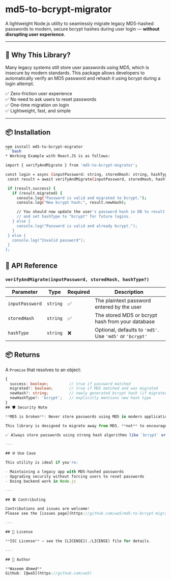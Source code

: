 # md5-to-bcrypt-migrator

A lightweight Node.js utility to seamlessly migrate legacy MD5-hashed passwords to modern, secure bcrypt hashes during user login — **without disrupting user experience**.

---

## 🚀 Why This Library?

Many legacy systems still store user passwords using MD5, which is insecure by modern standards. This package allows developers to automatically verify an MD5 password and rehash it using bcrypt during a login attempt.

✅ Zero-friction user experience  
✅ No need to ask users to reset passwords  
✅ One-time migration on login  
✅ Lightweight, fast, and simple

---

## 📦 Installation

```bash
npm install md5-to-bcrypt-migrator
```bash
* Working Example with React.JS is as follows:
 ```
 ```bash
 import { verifyAndMigrate } from 'md5-to-bcrypt-migrator';

const login = async (inputPassword: string, storedHash: string, hashType: 'md5' | 'bcrypt') => {
  const result = await verifyAndMigrate(inputPassword, storedHash, hashType);

  if (result.success) {
    if (result.migrated) {
      console.log("Password is valid and migrated to bcrypt.");
      console.log("New bcrypt hash:", result.newHash);

      // You should now update the user's password hash in DB to result.newHash
      // and set hashType to "bcrypt" for future logins.
    } else {
      console.log("Password is valid and already bcrypt.");
    }
  } else {
    console.log("Invalid password");
  }
};
 ```

## 📘 API Reference

### `verifyAndMigrate(inputPassword, storedHash, hashType?)`

| Parameter       | Type     | Required | Description                                                         |
|----------------|----------|----------|---------------------------------------------------------------------|
| `inputPassword`| `string` | ✅       | The plaintext password entered by the user                         |
| `storedHash`   | `string` | ✅       | The stored MD5 or bcrypt hash from your database                   |
| `hashType`     | `string` | ❌       | Optional, defaults to `'md5'`. Use `'md5'` or `'bcrypt'`           |


## 📦 Returns

A `Promise` that resolves to an object:

```ts
{
  success: boolean;         // true if password matched
  migrated?: boolean;       // true if MD5 matched and was migrated
  newHash?: string;         // newly generated bcrypt hash (if migrated)
  newHashType?: 'bcrypt';   // explicitly mentions new hash type
}
## 🛡️ Security Note

**MD5 is broken**: Never store passwords using MD5 in modern applications.

This library is designed to migrate away from MD5, **not** to encourage its continued use.

✅ Always store passwords using strong hash algorithms like `bcrypt` or `Argon2`.

---

## 🌐 Use Case

This utility is ideal if you're:

- Maintaining a legacy app with MD5-hashed passwords
- Upgrading security without forcing users to reset passwords
- Doing backend work in Node.js

---

## 🛠️ Contributing

Contributions and issues are welcome!  
Please see the [issues page](https://github.com/wa5/md5-to-bcrypt-migrator/issues) or open a pull request.

---

## 📄 License

**ISC License** — see the [LICENSE](./LICENSE) file for details.

---

## 👤 Author

**Waseem Ahmed**  
GitHub: [@wa5](https://github.com/wa5)
